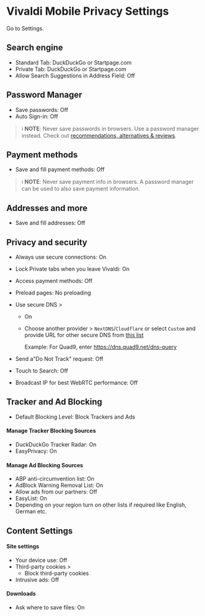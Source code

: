# Vivaldi Mobile Privacy Settings

Go to Settings.



## Search engine
- Standard Tab: DuckDuckGo or Startpage.com
- Private Tab: DuckDuckGo or Startpage.com
- Allow Search Suggestions in Address Field: Off



## Password Manager
- Save passwords: Off
- Auto Sign-in: Off

> :information_source: **NOTE**: Never save passwords in browsers. Use a password manager instead. Check out [recommendations, alternatives & reviews](https://github.com/StellarSand/privacy-settings#recommendations-alternatives--reviews).



## Payment methods
- Save and fill payment methods: Off

> :information_source: **NOTE**: Never save payment info in browsers. A password manager can be used to also save payment information.



## Addresses and more
- Save and fill addresses: Off



## Privacy and security
- Always use secure connections: On
- Lock Private tabs when you leave Vivaldi: On
- Access payment methods: Off
- Preload pages: No preloading
- Use secure DNS >
  - On
  - Choose another provider > `NextDNS`/`Cloudflare` or select `Custom` and provide URL for other secure DNS from [this list](https://www.privacyguides.org/en/dns/#recommended-providers)
  
    Example: For Quad9, enter https://dns.quad9.net/dns-query

- Send a"Do Not Track" request: Off
- Touch to Search: Off
- Broadcast IP for best WebRTC performance: Off



## Tracker and Ad Blocking
- Default Blocking Level: Block Trackers and Ads

#### Manage Tracker Blocking Sources
- DuckDuckGo Tracker Radar: On
- EasyPrivacy: On

#### Manage Ad Blocking Sources
- ABP anti-circumvention list: On
- AdBlock Warning Removal List: On
- Allow ads from our partners: Off
- EasyList: On
- Depending on your region turn on other lists if required like English, German etc.



## Content Settings

#### Site settings
- Your device use: Off
- Third-party cookies >
  - Block third-party cookies
- Intrusive ads: Off

#### Downloads
- Ask where to save files: On
